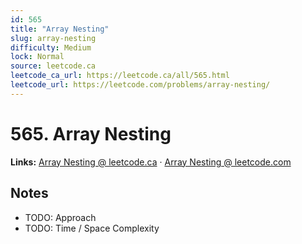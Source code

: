 ```yaml
--- 
id: 565
title: "Array Nesting"
slug: array-nesting
difficulty: Medium
lock: Normal
source: leetcode.ca
leetcode_ca_url: https://leetcode.ca/all/565.html
leetcode_url: https://leetcode.com/problems/array-nesting/
---
```


# 565. Array Nesting

**Links:** [Array Nesting @ leetcode.ca](https://leetcode.ca/all/565.html) · [Array Nesting @ leetcode.com](https://leetcode.com/problems/array-nesting/)

## Notes
- TODO: Approach
- TODO: Time / Space Complexity
